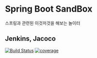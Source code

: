 # Spring Boot SandBox
스프링과 관련된 이것저것을 해보는 놀이터

## Jenkins, Jacoco
[![Build Status](https://jenkins.riyenas.dev/job/Sandbox_Pipeline/badge/icon)](https://jenkins.riyenas.dev/job/Sandbox_Pipeline/)
[![coverage](https://img.shields.io/jenkins/coverage/api.svg?jobUrl=https://jenkins.riyenas.dev/job/Sandbox_Pipeline/)](https://jenkins.riyenas.dev/job/Sandbox_Pipeline/coverage/)
